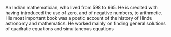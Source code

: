 An Indian mathematician, who lived from 598 to 665. He is credited with
having introduced the use of zero, and of negative numbers, to
arithmetic. His most important book was a poetic account of the history
of Hindu astronomy and mathematics. He worked mainly on finding general
solutions of quadratic equations and simultaneous equations
